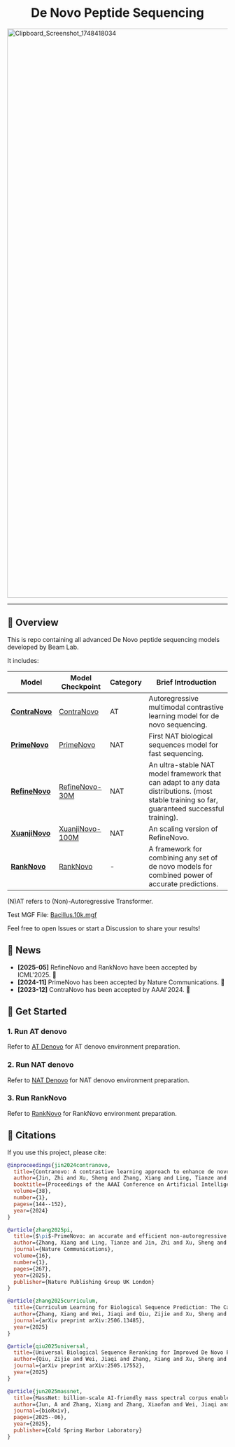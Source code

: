 <h1 align="center">De Novo Peptide Sequencing</h1>

<img width="1301" alt="Clipboard_Screenshot_1748418034" src="https://github.com/user-attachments/assets/5e194446-04ed-4f39-b1bd-1dccb4de155a" />

---

## 📃 Overview

This is repo containing all advanced De Novo peptide sequencing models developed by Beam Lab.

It includes:

| Model                | Model Checkpoint                                                                                 | Category | Brief Introduction                                                                                                                           |
| -------------------- | ------------------------------------------------------------------------------------------------ | -------- | -------------------------------------------------------------------------------------------------------------------------------------------- |
| **[ContraNovo](https://ojs.aaai.org/index.php/AAAI/article/download/27765/27571)** | [ContraNovo](https://drive.google.com/file/d/1knNUqSwPf98j388Ds2E6bG8tAXx8voWR/view?usp=drive_link) | AT       | Autoregressive multimodal contrastive learning model for de novo sequencing.                                                                 |
| **[PrimeNovo](https://www.nature.com/articles/s41467-024-55021-3)**  | [PrimeNovo](https://drive.google.com/file/d/12IZgeGP3ae3KksI5_82yuSTbk_M9sKNY/view?usp=share_link)  | NAT      | First NAT biological sequences model for fast sequencing.                                                                                    |
| **[RefineNovo](https://arxiv.org/pdf/2506.13485)** | [RefineNovo-30M](https://drive.google.com/file/d/1NtEIdrm1lccZRWOeO20-2c3Ekop-BhCJ/view?usp=sharing)                                                                                      | NAT      | An ultra-stable NAT model framework that can adapt to any data distributions. (most stable training so far, guaranteed successful training). |
| **[XuanjiNovo](https://www.biorxiv.org/content/biorxiv/early/2025/06/26/2025.06.20.660691.full.pdf)** | [XuanjiNovo-100M](https://github.com/guomics-lab/MassNet-DDA)                                                                                      | NAT      | An scaling version of RefineNovo. |
| **[RankNovo](https://arxiv.org/pdf/2506.13485)**   | [RankNovo](https://drive.google.com/file/d/1Zfzpu5JHUvMXfvNPA-QVGzXMyF499vFL/view?usp=sharing)      | -        | A framework for combining any set of de novo models for combined power of accurate predictions.                                              |

(N)AT refers to (Non)-Autoregressive Transformer.

Test MGF File: [Bacillus.10k.mgf](https://drive.google.com/file/d/1HqfCETZLV9ZB-byU0pqNNRXbaPbTAceT/view?usp=drive_link)

Feel free to open Issues or start a Discussion to share your results!

## 🎉 News

- **[2025-05]** RefineNovo and RankNovo have been accepted by ICML'2025. 🎉
- **[2024-11]** PrimeNovo has been accepted by Nature Communications. 🎉
- **[2023-12]** ContraNovo has been accepted by AAAI'2024. 🎉

## 🌟 Get Started

### 1. Run AT denovo

Refer to [AT Denovo](./AT_denovo.md) for AT denovo environment preparation.

### 2. Run NAT denovo

Refer to [NAT Denovo](./NAT_denovo.md) for NAT denovo environment preparation.

### 3. Run RankNovo

Refer to [RankNovo](./RankNovo/README.md) for RankNovo environment preparation.

## 🎈 Citations

If you use this project, please cite:

```bibtex
@inproceedings{jin2024contranovo,
  title={Contranovo: A contrastive learning approach to enhance de novo peptide sequencing},
  author={Jin, Zhi and Xu, Sheng and Zhang, Xiang and Ling, Tianze and Dong, Nanqing and Ouyang, Wanli and Gao, Zhiqiang and Chang, Cheng and Sun, Siqi},
  booktitle={Proceedings of the AAAI Conference on Artificial Intelligence},
  volume={38},
  number={1},
  pages={144--152},
  year={2024}
}

@article{zhang2025pi,
  title={$\pi$-PrimeNovo: an accurate and efficient non-autoregressive deep learning model for de novo peptide sequencing},
  author={Zhang, Xiang and Ling, Tianze and Jin, Zhi and Xu, Sheng and Gao, Zhiqiang and Sun, Boyan and Qiu, Zijie and Wei, Jiaqi and Dong, Nanqing and Wang, Guangshuai and others},
  journal={Nature Communications},
  volume={16},
  number={1},
  pages={267},
  year={2025},
  publisher={Nature Publishing Group UK London}
}

@article{zhang2025curriculum,
  title={Curriculum Learning for Biological Sequence Prediction: The Case of De Novo Peptide Sequencing},
  author={Zhang, Xiang and Wei, Jiaqi and Qiu, Zijie and Xu, Sheng and Dong, Nanqing and Gao, Zhiqiang and Sun, Siqi},
  journal={arXiv preprint arXiv:2506.13485},
  year={2025}
}

@article{qiu2025universal,
  title={Universal Biological Sequence Reranking for Improved De Novo Peptide Sequencing},
  author={Qiu, Zijie and Wei, Jiaqi and Zhang, Xiang and Xu, Sheng and Zou, Kai and Jin, Zhi and Gao, Zhiqiang and Dong, Nanqing and Sun, Siqi},
  journal={arXiv preprint arXiv:2505.17552},
  year={2025}
}

@article{jun2025massnet,
  title={MassNet: billion-scale AI-friendly mass spectral corpus enables robust de novo peptide sequencing},
  author={Jun, A and Zhang, Xiang and Zhang, Xiaofan and Wei, Jiaqi and Zhang, Te and Deng, Yamin and Liu, Pu and Nie, Zongxiang and Chen, Yi and Dong, Nanqing and others},
  journal={bioRxiv},
  pages={2025--06},
  year={2025},
  publisher={Cold Spring Harbor Laboratory}
}
```
